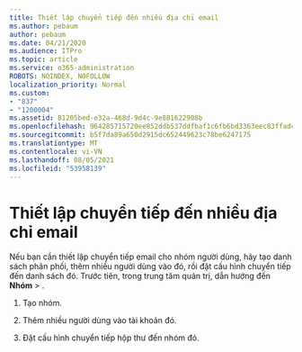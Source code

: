 ```yaml
---
title: Thiết lập chuyển tiếp đến nhiều địa chỉ email
ms.author: pebaum
author: pebaum
ms.date: 04/21/2020
ms.audience: ITPro
ms.topic: article
ms.service: o365-administration
ROBOTS: NOINDEX, NOFOLLOW
localization_priority: Normal
ms.custom:
- "837"
- "1200004"
ms.assetid: 81205bed-e32a-468d-9d4c-9e881622908b
ms.openlocfilehash: 964285715720ee852ddb537ddfbaf1c6fb6bd3363eec83ffadc881b741035cad
ms.sourcegitcommit: b5f7da89a650d2915dc652449623c78be6247175
ms.translationtype: MT
ms.contentlocale: vi-VN
ms.lasthandoff: 08/05/2021
ms.locfileid: "53958139"
---
```

# <a name="setting-up-forwarding-to-multiple-email-addresses"></a>Thiết lập chuyển tiếp đến nhiều địa chỉ email

Nếu bạn cần thiết lập chuyển tiếp email cho nhóm người dùng, hãy tạo danh sách phân phối, thêm nhiều người dùng vào đó, rồi đặt cấu hình chuyển tiếp đến danh sách đó. Trước tiên, trong trung tâm quản trị, dẫn hướng đến **Nhóm**  >  [](https://portal.office.com/adminportal/home#/groups).
  
1. Tạo nhóm.

2. Thêm nhiều người dùng vào tài khoản đó.

3. Đặt cấu hình chuyển tiếp hộp thư đến nhóm đó.
